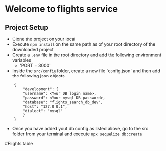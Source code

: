# Welcome to flights service 


## Project Setup
- Clone the project on your local 
- Execute `npm install` on the same path as of your root directory of the downloaded project
- Create a `.env` file in the root directory and add the following environment variables 
    - 'PORT = 3000'
- Inside the `src/config` folder,  create a new file `config.json' and then add the following json objects
    
```
    {
        "development": {
        "username": <Your DB login name>,
        "password": <Your mysql DB password>,
        "database": "flights_search_db_dev",
        "host": "127.0.0.1",
        "dialect": "mysql"
        }
    }
```
- Once you have added yout db config as listed above, go to the src folder from your terminal and execute `npx sequelize db:create`

 #Flights table
